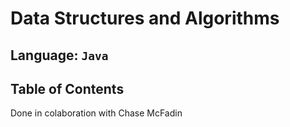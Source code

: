 # Data Structures and Algorithms

## Language: `Java`

## Table of Contents


Done in colaboration with Chase McFadin
